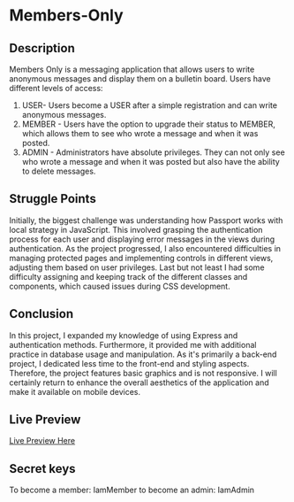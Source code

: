 # Members-Only

## Description

Members Only is a messaging application that allows users to write anonymous messages and display them on a bulletin board. Users have different levels of access:
1. USER- Users become a USER after a simple registration and can write anonymous messages.
2. MEMBER - Users have the option to upgrade their status to MEMBER, which allows them to see who wrote a message and when it was posted.
3. ADMIN - Administrators have absolute privileges. They can not only see who wrote a message and when it was posted but also have the ability to delete messages.

## Struggle Points

Initially, the biggest challenge was understanding how Passport works with local strategy in JavaScript. This involved grasping the authentication process for each user and displaying error messages in the views during authentication. As the project progressed, I also encountered difficulties in managing protected pages and implementing controls in different views, adjusting them based on user privileges. Last but not least I had some difficulty assigning and keeping track of the different classes and components, which caused issues during CSS development. 

## Conclusion

In this project, I expanded my knowledge of using Express and authentication methods. Furthermore, it provided me with additional practice in database usage and manipulation. As it's primarily a back-end project, I dedicated less time to the front-end and styling aspects. Therefore, the project features basic graphics and is not responsive. I will certainly return to enhance the overall aesthetics of the application and make it available on mobile devices.

## Live Preview

[Live Preview Here]()

## Secret keys

To become a member: IamMember
to become an admin: IamAdmin





